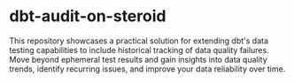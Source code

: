 # dbt-audit-on-steroid
This repository showcases a practical solution for extending dbt's data testing capabilities to include historical tracking of data quality failures. Move beyond ephemeral test results and gain insights into data quality trends, identify recurring issues, and improve your data reliability over time.
